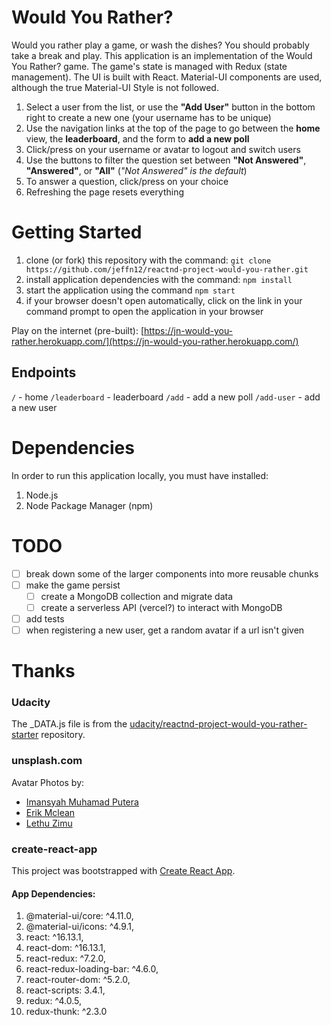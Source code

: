 # Would You Rather?

Would you rather play a game, or wash the dishes? You should probably take a break and play. This application is an implementation of the Would You Rather? game. The game's state is managed with Redux (state management). The UI is built with React. Material-UI components are used, although the true Material-UI Style is not followed.

1. Select a user from the list, or use the **"Add User"** button in the bottom right to create a new one (your username has to be unique)
1. Use the navigation links at the top of the page to go between the **home** view, the **leaderboard**, and the form to **add a new poll**
1. Click/press on your username or avatar to logout and switch users
1. Use the buttons to filter the question set between **"Not Answered"**, **"Answered"**, or **"All"** (_"Not Answered" is the default_)
1. To answer a question, click/press on your choice
1. Refreshing the page resets everything

# Getting Started

1. clone (or fork) this repository with the command: `git clone https://github.com/jeffn12/reactnd-project-would-you-rather.git`
1. install application dependencies with the command: `npm install`
1. start the application using the command `npm start`
1. if your browser doesn't open automatically, click on the link in your command prompt to open the application in your browser

Play on the internet (pre-built): [https://jn-would-you-rather.herokuapp.com/](https://jn-would-you-rather.herokuapp.com/)

## Endpoints

`/` - home
`/leaderboard` - leaderboard
`/add` - add a new poll
`/add-user` - add a new user

# Dependencies

In order to run this application locally, you must have installed:

1. Node.js
2. Node Package Manager (npm)

# TODO

- [ ] break down some of the larger components into more reusable chunks
- [ ] make the game persist
  - [ ] create a MongoDB collection and migrate data
  - [ ] create a serverless API (vercel?) to interact with MongoDB
- [ ] add tests
- [ ] when registering a new user, get a random avatar if a url isn't given

# Thanks

### Udacity

The \_DATA.js file is from the [udacity/reactnd-project-would-you-rather-starter](https://github.com/udacity/reactnd-project-would-you-rather-starter) repository.

### unsplash.com

Avatar Photos by:

- [Imansyah Muhamad Putera](https://unsplash.com/@imansyahmp)
- [Erik Mclean](https://unsplash.com/@introspectivedsgn)
- [Lethu Zimu](https://unsplash.com/@void_design)

### create-react-app

This project was bootstrapped with [Create React App](https://github.com/facebook/create-react-app).

#### App Dependencies:

1. @material-ui/core: ^4.11.0,
2. @material-ui/icons: ^4.9.1,
3. react: ^16.13.1,
4. react-dom: ^16.13.1,
5. react-redux: ^7.2.0,
6. react-redux-loading-bar: ^4.6.0,
7. react-router-dom: ^5.2.0,
8. react-scripts: 3.4.1,
9. redux: ^4.0.5,
10. redux-thunk: ^2.3.0
